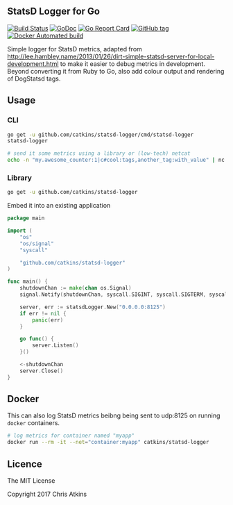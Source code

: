 ## StatsD Logger for Go

[![Build Status](https://travis-ci.org/catkins/statsd-logger.svg?branch=master)](https://travis-ci.org/catkins/statsd-logger) [![GoDoc](https://godoc.org/github.com/catkins/statsd-logger?status.svg)](https://godoc.org/github.com/catkins/statsd-logger) [![Go Report Card](https://goreportcard.com/badge/github.com/catkins/statsd-logger)](https://goreportcard.com/report/github.com/catkins/statsd-logger)
[![GitHub tag](https://img.shields.io/github/tag/catkins/statsd-logger.svg)]()
[![Docker Automated build](https://img.shields.io/docker/automated/catkins/statsd-logger.svg)]()

Simple logger for StatsD metrics, adapted from http://lee.hambley.name/2013/01/26/dirt-simple-statsd-server-for-local-development.html to make it easier to debug metrics in development. Beyond converting it from Ruby to Go, also add colour output and rendering of DogStatsd tags.

## Usage

### CLI

```bash
go get -u github.com/catkins/statsd-logger/cmd/statsd-logger
statsd-logger

# send it some metrics using a library or (low-tech) netcat
echo -n "my.awesome_counter:1|c#cool:tags,another_tag:with_value" | nc -u -u -w0 localhost 8125
```

### Library

```bash
go get -u github.com/catkins/statsd-logger
```

Embed it into an existing application

```go
package main

import (
	"os"
	"os/signal"
	"syscall"

	"github.com/catkins/statsd-logger"
)

func main() {
	shutdownChan := make(chan os.Signal)
	signal.Notify(shutdownChan, syscall.SIGINT, syscall.SIGTERM, syscall.SIGKILL)

	server, err := statsdLogger.New("0.0.0.0:8125")
	if err != nil {
		panic(err)
	}

	go func() {
		server.Listen()
	}()

	<-shutdownChan
	server.Close()
}
```

## Docker

This can also log StatsD metrics beibng being sent to udp:8125 on running `docker` containers.

```sh
# log metrics for container named "myapp"
docker run --rm -it --net="container:myapp" catkins/statsd-logger
```

## Licence

The MIT License

Copyright 2017 Chris Atkins
